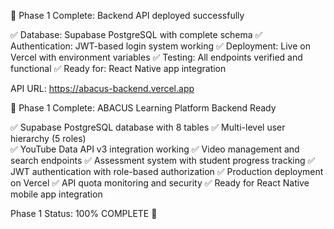 🚀 Phase 1 Complete: Backend API deployed successfully

✅ Database: Supabase PostgreSQL with complete schema
✅ Authentication: JWT-based login system working
✅ Deployment: Live on Vercel with environment variables
✅ Testing: All endpoints verified and functional
✅ Ready for: React Native app integration

API URL: https://abacus-backend.vercel.app

🎉 Phase 1 Complete: ABACUS Learning Platform Backend Ready

✅ Supabase PostgreSQL database with 8 tables
✅ Multi-level user hierarchy (5 roles)  
✅ YouTube Data API v3 integration working
✅ Video management and search endpoints
✅ Assessment system with student progress tracking
✅ JWT authentication with role-based authorization
✅ Production deployment on Vercel
✅ API quota monitoring and security
✅ Ready for React Native mobile app integration

Phase 1 Status: 100% COMPLETE 🚀
